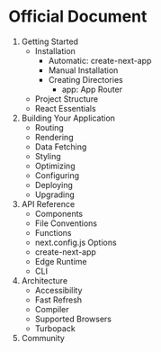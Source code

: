 # Official Document

1. Getting Started
   - Installation
     - Automatic: create-next-app
     - Manual Installation
     - Creating Directories
       - app: App Router
   - Project Structure
   - React Essentials
2. Building Your Application
   - Routing
   - Rendering
   - Data Fetching
   - Styling
   - Optimizing
   - Configuring
   - Deploying
   - Upgrading
3. API Reference
   - Components
   - File Conventions
   - Functions
   - next.config.js Options
   - create-next-app
   - Edge Runtime
   - CLI
4. Architecture
   - Accessibility
   - Fast Refresh
   - Compiler
   - Supported Browsers
   - Turbopack
5. Community